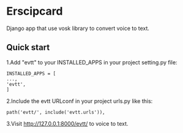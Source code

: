 Erscipcard
=========
Django app that use vosk library to convert voice to text.

Quick start
-----------
1.Add "evtt" to your INSTALLED_APPS in your project setting.py file:
```
INSTALLED_APPS = [
...,
'evtt',
]
```

2.Include the evtt URLconf in your project urls.py like this:

```
path('evtt/', include('evtt.urls')),
```

3.Visit http://127.0.0.1:8000/evtt/ to voice to text.
